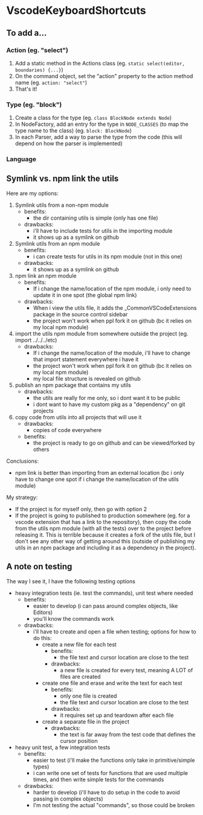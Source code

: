 # VscodeKeyboardShortcuts

## To add a...

### Action (eg. "select")
1. Add a static method in the Actions class (eg. `static select(editor, boundaries) {...}`)
2. On the command object, set the "action" property to the action method name (eg. `action: "select"`)
3. That's it!

### Type (eg. "block")
1. Create a class for the type (eg. `class BlockNode extends Node`)
2. In NodeFactory, add an entry for the type in `NODE_CLASSES` (to map the type
   name to the class) (eg. `block: BlockNode`)
3. In each Parser, add a way to parse the type from the code (this will depend
   on how the parser is implemented)


### Language



## Symlink vs. npm link the utils
Here are my options:
1.  Symlink utils from a non-npm module
    -   benefits:
        -   the dir containing utils is simple (only has one file)
    -   drawbacks:
        -   i'll have to include tests for utils in the importing module
        -   it shows up as a symlink on github
2.  Symlink utils from an npm module
    -   benefits:
        -   i can create tests for utils in its npm module (not in this one)
    -   drawbacks:
        -   it shows up as a symlink on github
3.  npm link an npm module
    -   benefits:
        -   If i change the name/location of the npm module, i only need to
            update it in one spot (the global npm link)
    -   drawbacks:
        -   When i view the utils file, it adds the _CommonVSCodeExtensions
            package in the source control sidebar
        -   the project won't work when ppl fork it on github (bc it relies on
            my local npm module)
4.  import the utils npm module from somewhere outside the project (eg. import ../../../etc)
    -   drawbacks:
        -   If i change the name/location of the module, i'll have to change
            that import statement everywhere i have it
        -   the project won't work when ppl fork it on github (bc it relies on
            my local npm module)
        -   my local file structure is revealed on github
5.  publish an npm package that contains my utils
    -   drawbacks:
        -   the utils are really for me only, so i dont want it to be public
        -   i dont want to have my custom pkg as a "dependency" on git projects
6.  copy code from utils into all projects that will use it
    -   drawbacks:
        -   copies of code everywhere
    -   benefits:
        -   the project is ready to go on github and can be viewed/forked by others

Conclusions:
-   npm link is better than importing from an external location (bc i only have
    to change one spot if i change the name/location of the utils module)

My strategy:
-   If the project is for myself only, then go with option 2
-   If the project is going to published to production somewhere (eg. for a
    vscode extension that has a link to the repository), then copy the code from
    the utils npm module (with all the tests) over to the project before
    releasing it.  This is terrible because it creates a fork of the utils file,
    but I don't see any other way of getting around this (outside of publishing
    my utils in an npm package and including it as a dependency in the project).


## A note on testing

The way I see it, I have the following testing options

-   heavy integration tests (ie. test the commands), unit test where needed
    -   benefits:
        -   easier to develop (i can pass around complex objects, like Editors)
        -   you'll know the commands work
    -   drawbacks:
        -   i'll have to create and open a file when testing; options for how to do this:
            -   create a new file for each test
                -   benefits:
                    -   the file text and cursor location are close to the test
                -   drawbacks:
                    -   a new file is created for every test, meaning A LOT of
                        files are created
            -   create one file and erase and write the text for each test
                -   benefits:
                    -   only one file is created
                    -   the file text and cursor location are close to the test
                -   drawbacks:
                    -   it requires set up and teardown after each file
            -   create a separate file in the project
                -   drawbacks:
                    -   the text is far away from the test code that defines the
                        cursor position
-   heavy unit test, a few integration tests
    -   benefits:
        -   easier to test (i'll make the functions only take in primitive/simple
            types)
        -   i can write one set of tests for functions that are used multiple
            times, and then write simple tests for the commands
    -   drawbacks:
        -   harder to develop (i'll have to do setup in the code to avoid
            passing in complex objects)
        -   I'm not testing the actual "commands", so those could be broken
